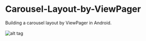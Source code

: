 # Carousel-Layout-by-ViewPager
Building a carousel layout by ViewPager in Android.
<br/>
<br/>
![alt tag](http://i.imgur.com/YlmlH06.gif)
